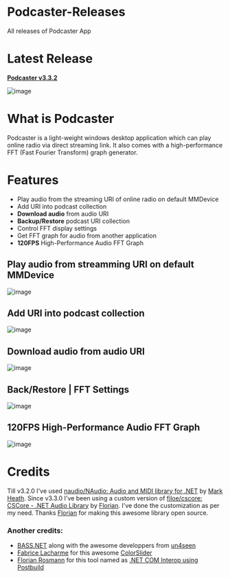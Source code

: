 # Podcaster-Releases
All releases of Podcaster App

# Latest Release
**[Podcaster v3.3.2](https://github.com/sajeebchandan/Podcaster-Releases/releases/tag/3.3.2)**

![image](https://user-images.githubusercontent.com/34353160/84824502-dfa95200-b041-11ea-8cf5-f52329967d68.png)

# What is Podcaster
Podcaster is a light-weight windows desktop application which can play online radio via direct streaming link. It also comes with a high-performance FFT (Fast Fourier Transform) graph generator.

# Features
* Play audio from the streaming URI of online radio on default MMDevice
* Add URI into podcast collection
* **Download audio** from audio URI
* **Backup/Restore** podcast URI collection
* Control FFT display settings
* Get FFT graph for audio from another application
* **120FPS** High-Performance Audio FFT Graph

## Play audio from streamming URI on default MMDevice
![image](https://user-images.githubusercontent.com/34353160/84818985-28104200-b039-11ea-9c48-c72401d1540e.png)

## Add URI into podcast collection
![image](https://user-images.githubusercontent.com/34353160/84819137-5a21a400-b039-11ea-837a-8e1d65a6aee8.png)

## Download audio from audio URI
![image](https://user-images.githubusercontent.com/34353160/84819202-76bddc00-b039-11ea-9fb5-acd1c18dd738.png)

## Back/Restore | FFT Settings
![image](https://user-images.githubusercontent.com/34353160/84819511-f51a7e00-b039-11ea-82c8-63d5ce78b372.png)

## 120FPS High-Performance Audio FFT Graph
![image](https://user-images.githubusercontent.com/34353160/84819602-1a0ef100-b03a-11ea-8e27-b9f598c1b3fd.png)

# Credits

Till v3.2.0 I've used [naudio/NAudio: Audio and MIDI library for .NET](https://github.com/naudio/NAudio) by [Mark Heath](https://github.com/markheath).
Since v3.3.0 I've been using a custom version of [filoe/cscore: CSCore - .NET Audio Library](https://github.com/filoe/cscore) by [Florian](https://github.com/filoe).
I've done the customization as per my need. Thanks [Florian](https://github.com/filoe) for making this awesome library open source.

### Another credits:
* [BASS.NET](http://bass.radio42.com/) along with the awesome developpers from [un4seen](http://www.un4seen.com/)
* [Fabrice Lacharme](https://www.codeproject.com/script/Membership/View.aspx?mid=10642189) for this awesome [ColorSlider](https://github.com/fabricelacharme/ColorSlider)
* [Florian Rosmann](https://www.codeproject.com/script/Membership/View.aspx?mid=10097376) for this tool named as [.NET COM Interop using Postbuild](https://www.codeproject.com/Articles/644130/NET-COM-Interop-using-Postbuild)
